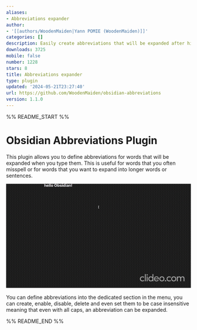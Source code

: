 ```yaml
---
aliases:
- Abbreviations expander
author:
- '[[authors/WoodenMaiden|Yann POMIE (WoodenMaiden)]]'
categories: []
description: Easily create abbreviations that will be expanded after hitting `Space`.
downloads: 3725
mobile: false
number: 1228
stars: 8
title: Abbreviations expander
type: plugin
updated: '2024-05-21T23:27:40'
url: https://github.com/WoodenMaiden/obsidian-abbreviations
version: 1.1.0
---
```


%% README_START %%

# Obsidian Abbreviations Plugin

This plugin allows you to define abbreviations for words that will be expanded when you type them. This is useful for words that you often misspell or for words that you want to expand into longer words or sentences.

![demo](https://raw.githubusercontent.com/WoodenMaiden/obsidian-abbreviations/HEAD/img/demo.gif)

You can define abbreviations into the dedicated section in the menu, you can create, enable, disable, delete and even set them to be case insensitive meaning that even with all caps, an abbreviation can be expanded.
 


%% README_END %%